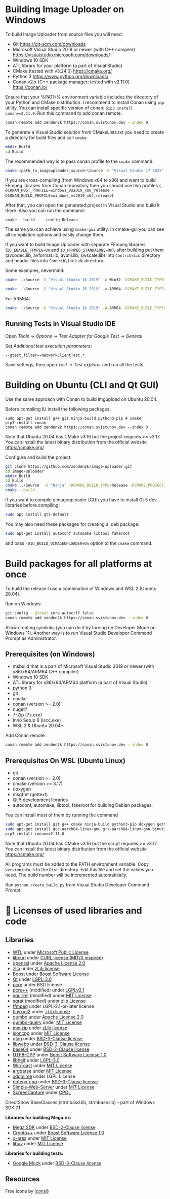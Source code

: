 # Building Image Uploader on Windows

To build Image Uploader from source files you will need:
- Git 		https://git-scm.com/downloads
- Microsoft Visual Studio 2019 or newer (with C++ compiler)   https://visualstudio.microsoft.com/downloads/
- Windows 10 SDK
- ATL library for your platform (a part of Visual Studio)
- CMake (tested with v3.24.0)    https://cmake.org/
- Python 3    https://www.python.org/downloads/
- Conan v2.x (C++ package manager; tested with v2.11.0)   https://conan.io/

Ensure that your %PATH% environment 
variable includes the directory of your Python and CMake distribution. 
I recommend to install Conan using `pip` utility. 
You can install specific version of conan: `pip3 install conan==2.11.0`. 
Run this command to add conan remote:

```bash
conan remote add zenden2k https://conan.svistunov.dev --index 0
```
To generate a Visual Studio solution from CMakeLists.txt you need to create a directory for build files and call `cmake`:

```bash
mkdir Build
cd Build
```

The recommended way is to pass conan profile to the `cmake` command.

```bash
cmake <path_to_imageuploader_source>\Source -G "Visual Studio 17 2022" -A Win32 -DCMAKE_BUILD_TYPE=Release -DCMAKE_PROJECT_TOP_LEVEL_INCLUDES=conan_provider.cmake -DCONAN_HOST_PROFILE=default -DCONAN_BUILD_PROFILE=default 
```

If you are cross-compiling (from Windows x64 to x86) and want to build FFmpeg libraries from Conan repository then you should use two profiles (`-DCONAN_HOST_PROFILE=windows_vs2019_x86_release -DCONAN_BUILD_PROFILE=windows_vs2019_x64_release`)

After that, you can open the generated project in Visual Studio and build it there. Also you can run the command:
```
cmake --build . --config Release
```

The same you can achieve using `cmake-gui` utility.
In cmake-gui you can see all compilation options and easily change them.

If you want to build Image Uploader with separate FFmpeg libraries (`IU_ENABLE_FFMPEG=On` and `IU_FFMPEG_STANDALONE=On`), after building put them (avcodec.lib, avformat.lib, avutil.lib, swscale.lib) into `Contrib\Lib` directory and header files into `Contrib\Include` directory.

Some examples, nevermind:

```bash
cmake ..\Source -G "Visual Studio 16 2019" -A Win32 -DCMAKE_BUILD_TYPE=Debug -DCMAKE_PROJECT_TOP_LEVEL_INCLUDES=conan_provider.cmake -DCONAN_HOST_PROFILE=vs2019_x86_debug -DCONAN_BUILD_PROFILE=vs2022_x64 -DIU_ENABLE_FFMPEG=On -DIU_ENABLE_WEBVIEW2=On 

cmake ..\Source -G "Visual Studio 16 2019" -A ARM64 -DCMAKE_BUILD_TYPE=Release -DCMAKE_PROJECT_TOP_LEVEL_INCLUDES=conan_provider.cmake -DCONAN_HOST_PROFILE=../Conan/profiles/vs2019_arm64_release -DCONAN_BUILD_PROFILE=../Conan/profiles/vs2022_x64 -DIU_ENABLE_FFMPEG=On -DIU_ENABLE_WEBVIEW2=On -DIU_FFMPEG_STANDALONE=On -DIU_ENABLE_MEDIAINFO=Off -DCMAKE_CONFIGURATION_TYPES:STRING=Release 
```

For ARM64:
```bash
cmake ..\Source -G "Visual Studio 16 2019" -A ARM64 -DCMAKE_BUILD_TYPE=Release -DCMAKE_PROJECT_TOP_LEVEL_INCLUDES=conan_provider.cmake -DCONAN_HOST_PROFILE=../Conan/profiles/vs2019_arm64_release -DCONAN_BUILD_PROFILE=../Conan/Profiles/vs2022_x64 -DIU_ENABLE_FFMPEG=On -DIU_ENABLE_WEBVIEW2=On -DIU_FFMPEG_STANDALONE=On -DIU_ENABLE_MEDIAINFO=Off
```

## Running Tests in Visual Studio IDE

Open *Tools* -> *Options* -> *Test Adapter for Google Test* -> *General*

Set *Additional test execution parameters*:

```
--gtest_filter=-NetworkClientTest.*
```

Save settings, then open *Test* -> *Test explorer* and run all the tests.

# Building on Ubuntu (CLI and Qt GUI)

Use the same approach with Conan to build imgupload on Ubuntu 20.04.

Before compiling IU install the following packages:

```
sudo apt-get install g++ git ninja-build python3-pip # cmake
pip3 install conan
conan remote add zenden2k https://conan.svistunov.dev --index 0
```

Note that Ubuntu 20.04 has CMake v3.16 but the project requires >= v3.17.
You can install the latest binary distribution from the official website https://cmake.org/

Configure and build the project:

```bash
git clone https://github.com/zenden2k/image-uploader.git
cd image-uploader
mkdir Build
cd Build
cmake ../Source  -G "Ninja" -DCMAKE_BUILD_TYPE=Release -DCMAKE_PROJECT_TOP_LEVEL_INCLUDES=conan_provider.cmake
cmake --build .
```

If you want to compile qimageuploader (GUI) you have to install Qt 5 dev libraries before compiling:
```bash
sudo apt install qt5-default
```

You may also need these packages for creating a .deb package:
```bash
sudo apt-get install autoconf automake libtool fakeroot
```

and pass `-DIU_BUILD_QIMAGEUPLOADER=On` option to the `cmake` command.

# Build packages for all platforms at once

To build the release I use a combination of Windows and WSL 2 (Ubuntu 20.04).

Run on Windows:

```bash
git config --global core.autocrlf false
conan remote add zenden2k https://conan.svistunov.dev --index 0
```

Allow creating symlinks (you can do it by turning on Developer Mode on Windows 11). Another way is to run Visual Studio Developer Command Prompt as Administrator.

## Prerequisites  (on Windows)

 * msbuild that is a part of Microsoft Visual Studio 2019 or newer (with x86/x64/ARM64 C++ compiler)
 * Windows 10 SDK
 * ATL library for x86/x64/ARM64 platform (a part of Visual Studio)
 * python 3
 * git
 * cmake
 * conan (version >= 2.0)
 * nuget?
 * 7-Zip (7z.exe)
 * Inno Setup 6 (iscc.exe)
 * WSL 2 & Ubuntu 20.04+

Add Conan remote:

```bash
conan remote add zenden2k https://conan.svistunov.dev --index 0
```

## Prerequisites On WSL (Ubuntu Linux)

* git 
* conan (version >= 2.0)
* cmake (version >= 3.17)
* doxygen
* msgfmt (gettext)
* Qt 5 development libraries
* autoconf, automake, libtool, fakeroot for building Debian packages.

You can install most of them by running the command 
```bash
sudo apt-get install git g++ cmake ninja-build python3-pip doxygen gettext  autoconf automake libtool fakeroot qt5-default
sudo apt-get install gcc-aarch64-linux-gnu g++-aarch64-linux-gnu binutils-aarch64-linux-gnu # for cross-compiling
pip3 install conan==2.11.0
```
Note that Ubuntu 20.04 has CMake v3.16 but the script requires >= v3.17.
You can install the latest binary distribution from the official website https://cmake.org/

All programs must be added to the PATH environment variable.
Copy `versioninfo.h` to the `Dist` directory. Edit this file and set the values ​​you need. The build number will be incremented automatically.
 
Run `python create_build.py` from Visual Studio Developer Command Prompt.

# 📒 Licenses of used libraries and code

## Libraries

- [WTL](https://sourceforge.net/projects/wtl/) under [Microsoft Public License](https://opensource.org/license/ms-pl-html)
- [libcurl](https://curl.se/) under [CURL license (MIT/X inspired)](https://curl.se/docs/copyright.html)
- [openssl](https://www.openssl.org) under [Apache License 2.0](https://www.apache.org/licenses/LICENSE-2.0)
- [zlib](zlib.net) under [zLib license](https://zlib.net/zlib_license.html)
- [Boost](https://www.boost.org) under [Boost Software License](https://www.boost.org/LICENSE_1_0.txt)
- [Qt](https://www.qt.io/) under [LGPL-3.0](https://www.gnu.org/licenses/lgpl-3.0.html#license-text)
- [pcre](https://www.pcre.org) under BSD license
- [pcre++](https://www.daemon.de/projects/pcrepp/) (modified) under [LGPLv2.1](https://www.gnu.org/licenses/old-licenses/lgpl-2.1.txt)
- [squirrel](http://squirrel-lang.org) (modified) under [MIT License](https://opensource.org/license/mit)
- [sqrat](https://scrat.sourceforge.net) (modified) under [zlib License](https://scrat.sourceforge.net/#license)
- [ffmpeg](https://www.ffmpeg.org) under LGPL-2.1-or-later license
- [tinyxml2](https://github.com/leethomason/tinyxml2) under [zLib license](https://zlib.net/zlib_license.html)
- [gumbo](https://github.com/google/gumbo-parser) under [Apache License 2.0](https://www.apache.org/licenses/LICENSE-2.0) 
- [gumbo-query](https://github.com/lazytiger/gumbo-query) under [MIT License](https://opensource.org/license/mit)
- [minizip](https://www.winimage.com/zLibDll/minizip.html) under [zLib license](https://zlib.net/zlib_license.html)
- [jsoncpp](https://github.com/open-source-parsers/jsoncpp) under [MIT License](https://opensource.org/license/mit)
- [glog](https://github.com/google/glog) under [BSD-3-Clause license](https://opensource.org/license/BSD-3-clause)
- [libwebp](https://github.com/webmproject/libwebp) under [BSD-3-Clause license](https://opensource.org/license/BSD-3-clause)
- [base64](https://github.com/aklomp/base64) under [BSD-2-Clause license](https://opensource.org/license/bsd-2-clause)
- [UTF8-CPP](https://github.com/nemtrif/utfcpp) under [Boost Software License 1.0](https://opensource.org/license/bsl-1-0)
- [libheif](https://github.com/strukturag/libheif) under [LGPL-3.0](https://www.gnu.org/licenses/lgpl-3.0.html#license-text)
- [WinToast](https://github.com/mohabouje/WinToast) under [MIT License](https://opensource.org/license/mit)
- [argparse](https://github.com/p-ranav/argparse) under [MIT License](https://opensource.org/license/mit)
- [xdgmime](https://gitlab.freedesktop.org/xdg/xdgmime) under LGPL License
- [dotenv-cpp](https://github.com/laserpants/dotenv-cpp) under [BSD-3-Clause license](https://opensource.org/license/BSD-3-clause)
- [Simple-Web-Server](https://github.com/eidheim/Simple-Web-Server) under [MIT License](https://opensource.org/license/mit)
- [ScreenCapture](https://github.com/WindowsNT/ScreenCapture) under [CPOL](https://www.codeproject.com/info/cpol10.aspx)

DirectShow BaseClasses (strmbasd.lib, strmbase.lib) - part of Windows SDK 7.1

**Libraries for building Mega.nz:**

- [Mega SDK](https://github.com/meganz/sdk) under [BSD-2-Clause license](https://opensource.org/license/bsd-2-clause)
- [Crypto++](https://www.cryptopp.com/) under [Boost Software License 1.0](https://opensource.org/license/bsl-1-0)
- [c-ares](https://c-ares.org/) under [MIT License](https://opensource.org/license/mit)
- [libuv](https://github.com/libuv/libuv) under [MIT License](https://opensource.org/license/mit)

**Libraries for building tests:**

- [Google Mock](https://github.com/google/googletest) under [BSD-3-Clause license](https://opensource.org/license/BSD-3-clause)

## Resources

Free icons by [Icons8](https://icons8.com)
